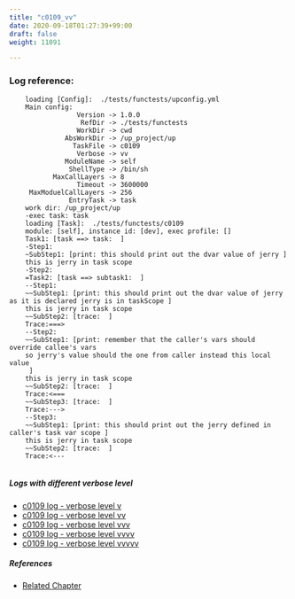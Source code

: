 ```yaml
---
title: "c0109_vv"
date: 2020-09-18T01:27:39+99:00
draft: false
weight: 11091

---
```


### Log reference: <no value>

```
    loading [Config]:  ./tests/functests/upconfig.yml
    Main config:
                 Version -> 1.0.0
                  RefDir -> ./tests/functests
                 WorkDir -> cwd
              AbsWorkDir -> /up_project/up
                TaskFile -> c0109
                 Verbose -> vv
              ModuleName -> self
               ShellType -> /bin/sh
           MaxCallLayers -> 8
                 Timeout -> 3600000
     MaxModuelCallLayers -> 256
               EntryTask -> task
    work dir: /up_project/up
    -exec task: task
    loading [Task]:  ./tests/functests/c0109
    module: [self], instance id: [dev], exec profile: []
    Task1: [task ==> task:  ]
    -Step1:
    ~SubStep1: [print: this should print out the dvar value of jerry ]
    this is jerry in task scope
    -Step2:
    =Task2: [task ==> subtask1:  ]
    --Step1:
    ~~SubStep1: [print: this should print out the dvar value of jerry as it is declared jerry is in taskScope ]
    this is jerry in task scope
    ~~SubStep2: [trace:  ]
    Trace:===>
    --Step2:
    ~~SubStep1: [print: remember that the caller's vars should override callee's vars
    so jerry's value should the one from caller instead this local value
     ]
    this is jerry in task scope
    ~~SubStep2: [trace:  ]
    Trace:<===
    ~~SubStep3: [trace:  ]
    Trace:--->
    --Step3:
    ~~SubStep1: [print: this should print out the jerry defined in caller's task var scope ]
    this is jerry in task scope
    ~~SubStep2: [trace:  ]
    Trace:<---
    
```

##### Logs with different verbose level
* [c0109 log - verbose level v](../../logs/c0109_v)
* [c0109 log - verbose level vv](../../logs/c0109_vv)
* [c0109 log - verbose level vvv](../../logs/c0109_vvv)
* [c0109 log - verbose level vvvv](../../logs/c0109_vvvv)
* [c0109 log - verbose level vvvvv](../../logs/c0109_vvvvv)

##### References
* [Related Chapter](../../vars/c0109)

